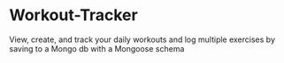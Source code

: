 # Workout-Tracker
View, create, and track your daily workouts and log multiple exercises by saving to a Mongo db with a Mongoose schema
